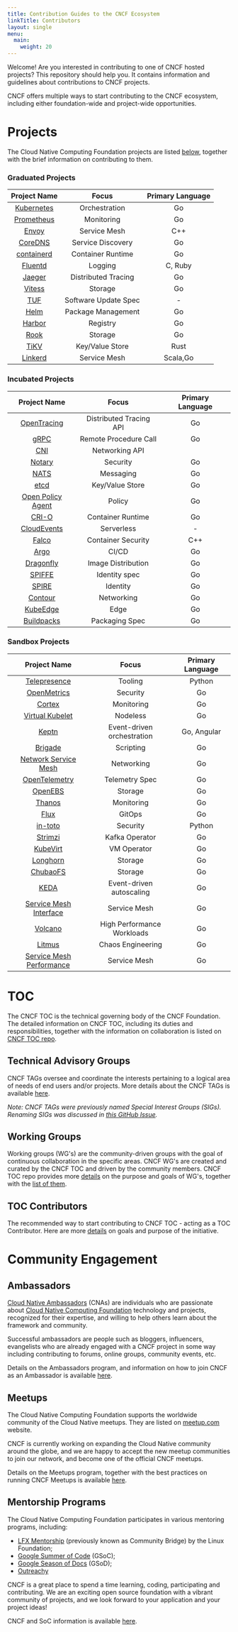 ```yaml
---
title: Contribution Guides to the CNCF Ecosystem
linkTitle: Contributors
layout: single
menu:
  main:
    weight: 20
---
```


Welcome! Are you interested in contributing to one of CNCF hosted projects? This repository should help you. It contains information and guidelines about contributions to CNCF projects.

CNCF offers multiple ways to start contributing to the CNCF ecosystem, including either foundation-wide and project-wide opportunities.

# Projects

The Cloud Native Computing Foundation projects are listed [below](projects/), together with the brief information on contributing to them.

### Graduated Projects

|            Project Name            |        Focus         | Primary Language |
| :--------------------------------: | :------------------: | :--------------: |
| [Kubernetes](projects/#kubernetes) |    Orchestration     |        Go        |
| [Prometheus](projects/#prometheus) |      Monitoring      |        Go        |
|      [Envoy](projects/#envoy)      |     Service Mesh     |       C++        |
|    [CoreDNS](projects/#coredns)    |  Service Discovery   |        Go        |
| [containerd](projects/#containerd) |  Container Runtime   |        Go        |
|    [Fluentd](projects/#fluentd)    |       Logging        |     C, Ruby      |
|     [Jaeger](projects/#jaeger)     | Distributed Tracing  |        Go        |
|     [Vitess](projects/#vitess)     |       Storage        |        Go        |
|        [TUF](projects/#tuf)        | Software Update Spec |        \-        |
|       [Helm](projects/#helm)       |  Package Management  |        Go        |
|     [Harbor](projects/#harbor)     |       Registry       |        Go        |
|       [Rook](projects/#rook)       |       Storage        |        Go        |
|       [TiKV](projects/#tikv)       |   Key/Value Store    |       Rust       |
|    [Linkerd](projects/#linkerd)    |     Service Mesh     |     Scala,Go     |

### Incubated Projects

|                   Project Name                   |          Focus          | Primary Language |
| :----------------------------------------------: | :---------------------: | :--------------: |
|       [OpenTracing](projects/#opentracing)       | Distributed Tracing API |        Go        |
|              [gRPC](projects/#grpc)              |  Remote Procedure Call  |        Go        |
|               [CNI](projects/#cni)               |     Networking API      |                  |
|            [Notary](projects/#notary)            |        Security         |        Go        |
|              [NATS](projects/#nats)              |        Messaging        |        Go        |
|              [etcd](projects/#etcd)              |     Key/Value Store     |        Go        |
| [Open Policy Agent](projects/#open-policy-agent) |         Policy          |        Go        |
|             [CRI-O](projects/#cri-o)             |    Container Runtime    |        Go        |
|       [CloudEvents](projects/#cloudevents)       |       Serverless        |        \-        |
|             [Falco](projects/#falco)             |   Container Security    |       C++        |
|              [Argo](projects/#argo)              |          CI/CD          |        Go        |
|         [Dragonfly](projects/#dragonfly)         |   Image Distribution    |        Go        |
|            [SPIFFE](projects/#spiffe)            |      Identity spec      |        Go        |
|             [SPIRE](projects/#spire)             |        Identity         |        Go        |
|           [Contour](projects/#contour)           |       Networking        |        Go        |
|          [KubeEdge](projects/#kubeedge)          |          Edge           |        Go        |
|        [Buildpacks](projects/#buildpacks)        |     Packaging Spec      |        Go        |

### Sandbox Projects

|                        Project Name                          |           Focus            | Primary Language |
| :----------------------------------------------------------: | :------------------------: | :--------------: |
|           [Telepresence](projects/#telepresence)             |          Tooling           |      Python      |
|            [OpenMetrics](projects/#openmetrics)              |          Security          |        Go        |
|                 [Cortex](projects/#cortex)                   |         Monitoring         |        Go        |
|        [Virtual Kubelet](projects/#virtual-kubelet)          |          Nodeless          |        Go        |
|                  [Keptn](projects/#keptn)                    | Event-driven orchestration |   Go, Angular    |
|                [Brigade](projects/#Brigade)                  |         Scripting          |        Go        |
|   [Network Service Mesh](projects/#network-service-mesh)     |         Networking         |        Go        |
|          [OpenTelemetry](projects/#opentelemetry)            |       Telemetry Spec       |        Go        |
|                [OpenEBS](projects/#openebs)                  |          Storage           |        Go        |
|                 [Thanos](projects/#thanos)                   |         Monitoring         |        Go        |
|                   [Flux](projects/#flux)                     |           GitOps           |        Go        |
|                [in-toto](projects/#in-toto)                  |          Security          |      Python      |
|                [Strimzi](projects/#strimzi)                  |       Kafka Operator       |        Go        |
|               [KubeVirt](projects/#kubevirt)                 |        VM Operator         |        Go        |
|               [Longhorn](projects/#longhorn)                 |          Storage           |        Go        |
|               [ChubaoFS](projects/#chubaofs)                 |          Storage           |        Go        |
|                   [KEDA](projects/#keda)                     |  Event-driven autoscaling  |        Go        |
| [Service Mesh Interface](projects/#service-mesh-interface)   |        Service Mesh        |        Go        |
|                [Volcano](projects/#volcano)                  | High Performance Workloads |        Go        |
|                 [Litmus](projects/#litmus)                   |     Chaos Engineering      |        Go        |
|[Service Mesh Performance](projects/#service-mesh-performance)|     Service Mesh           |        Go        |
# TOC

The CNCF TOC is the technical governing body of the CNCF Foundation. The detailed information on CNCF TOC, including its duties and responsibilities, together with the information on collaboration is listed on [CNCF TOC repo](https://github.com/cncf/toc/).

## Technical Advisory Groups

CNCF TAGs oversee and coordinate the interests pertaining to a logical area of needs of end users and/or projects. More details about the CNCF TAGs is available [here](https://github.com/cncf/toc/tree/main/tags).

_Note: CNCF TAGs were previously named Special Interest Groups (SIGs). Renaming SIGs was discussed in [this GitHub Issue](https://github.com/cncf/toc/issues/549)._

## Working Groups

Working groups (WG's) are the community-driven groups with the goal of continuous collaboration in the specific areas. CNCF WG's are created and curated by the CNCF TOC and driven by the community members. CNCF TOC repo provides more [details](https://github.com/cncf/toc/tree/master/workinggroups#cncf-working-groups) on the purpose and goals of WG's, together with the [list of them](https://github.com/cncf/toc/blob/master/README.md#working-groups).

## TOC Contributors

The recommended way to start contributing to CNCF TOC - acting as a TOC Contributor. Here are more [details](https://github.com/cncf/toc/blob/master/CONTRIBUTORS.md) on goals and purpose of the initiative.

# Community Engagement

## Ambassadors

[Cloud Native Ambassadors](https://www.cncf.io/people/ambassadors/) (CNAs) are individuals who are passionate about [Cloud Native Computing Foundation](https://www.cncf.io/) technology and projects, recognized for their expertise, and willing to help others learn about the framework and community.

Successful ambassadors are people such as bloggers, influencers, evangelists who are already engaged with a CNCF project in some way including contributing to forums, online groups, community events, etc.

Details on the Ambassadors program, and information on how to join CNCF as an Ambassador is available [here](https://github.com/cncf/ambassadors).

## Meetups

The Cloud Native Computing Foundation supports the worldwide community of the Cloud Native meetups. They are listed on [meetup.com](https://www.meetup.com/pro/cncf/) website.

CNCF is currently working on expanding the Cloud Native community around the globe, and we are happy to accept the new meetup communities to join our network, and become one of the official CNCF meetups.

Details on the Meetups program, together with the best practices on running CNCF Meetups is available [here](https://github.com/cncf/meetups).

## Mentorship Programs

The Cloud Native Computing Foundation participates in various mentoring programs, including:

- [LFX Mentorship](https://github.com/cncf/mentoring/tree/master/lfx-mentorship) (previously known as Community Bridge) by the Linux Foundation;
- [Google Summer of Code](https://github.com/cncf/mentoring/tree/master/summerofcode) (GSoC);
- [Google Season of Docs](https://github.com/cncf/mentoring/tree/master/seasonofdocs) (GSoD);
- [Outreachy](https://github.com/cncf/mentoring/tree/master/outreachy)

CNCF is a great place to spend a time learning, coding, participating and contributing. We are an exciting open source foundation with a vibrant community of projects, and we look forward to your application and your project ideas!

CNCF and SoC information is available [here](https://github.com/cncf/soc/blob/master/README.md).
